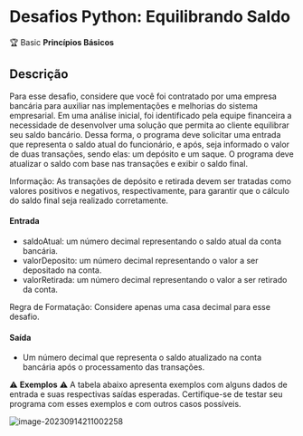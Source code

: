 # Desafios Python: Equilibrando Saldo

🏆 Basic **Princípios Básicos**

## Descrição

Para esse desafio, considere que você foi contratado por uma empresa bancária para auxiliar nas implementações e melhorias do sistema empresarial. Em uma análise inicial, foi identificado pela equipe financeira a necessidade de desenvolver uma solução que permita ao cliente equilibrar seu saldo bancário. Dessa forma, o programa deve solicitar uma entrada que representa o saldo atual do funcionário, e após, seja informado o valor de duas transações, sendo elas: um depósito e um saque. O programa deve atualizar o saldo com base nas transações e exibir o saldo final.

Informação: As transações de depósito e retirada devem ser tratadas como valores positivos e negativos, respectivamente, para garantir que o cálculo do saldo final seja realizado corretamente.

#### Entrada

* saldoAtual: um número decimal representando o saldo atual da conta bancária.
* valorDeposito: um número decimal representando o valor a ser depositado na conta.
* valorRetirada: um número decimal representando o valor a ser retirado da conta.

Regra de Formatação: Considere apenas uma casa decimal para esse desafio.

#### Saída

* Um número decimal que representa o saldo atualizado na conta bancária após o processamento das transações.

⚠ **Exemplos** ⚠
A tabela abaixo apresenta exemplos com alguns dados de entrada e suas respectivas saídas esperadas. Certifique-se de testar seu programa com esses exemplos e com outros casos possíveis.

![image-20230914211002258](C:\Users\User\AppData\Roaming\Typora\typora-user-images\image-20230914211002258.png)



